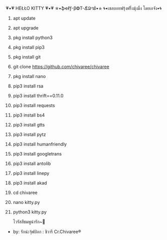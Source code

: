   💗•💗 HEŁŁO KITTY 💗•💗
    ✯•ֆҽℓƒ-β❂T-ՃิՁণຮี•✯ 
🌀•เชลบอทฟรุ้งฟริ้งมุ้งมิ้ง โดยเอจัง•🌀
1. apt update
2. apt upgrade
3. pkg install python3
4. pkg install pip3
5. pkg install git
6. git clone https://github.com/chivaree/chivaree
7. pkg install nano
8. pip3 install rsa
9. pip3 install thrift==0.11.0
10. pip3 install requests
11. pip3 install bs4
12. pip3 install gtts
13. pip3 install pytz
14. pip3 install humanfriendly
15. pip3 install googletrans
16. pip3 install antolib
17. pip3 install linepy
18. pip3 install akad
19. cd chivaree
20. nano kitty.py
21. python3 kitty.py

       ไวรัสสีชมพูน่ารัก~🌟
* by:  รักน่ะจุ้ฟป้อก : ชิวารี
        Cr.Chivaree®
